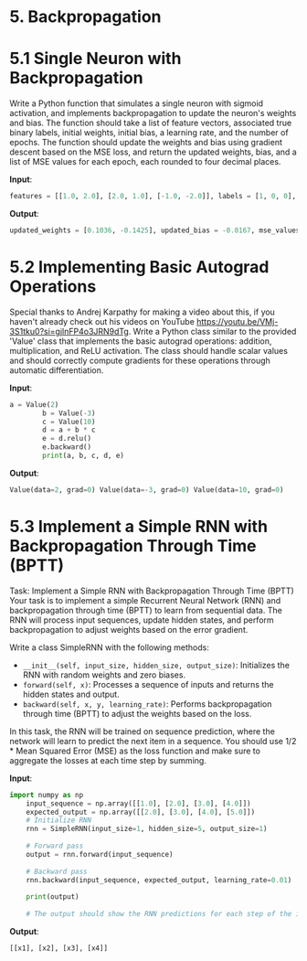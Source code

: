 # 5. Backpropagation

# 5.1 Single Neuron with Backpropagation
Write a Python function that simulates a single neuron with sigmoid activation, and implements backpropagation to update the neuron's weights and bias. The function should take a list of feature vectors, associated true binary labels, initial weights, initial bias, a learning rate, and the number of epochs. The function should update the weights and bias using gradient descent based on the MSE loss, and return the updated weights, bias, and a list of MSE values for each epoch, each rounded to four decimal places.

**Input**:
```python
features = [[1.0, 2.0], [2.0, 1.0], [-1.0, -2.0]], labels = [1, 0, 0], initial_weights = [0.1, -0.2], initial_bias = 0.0, learning_rate = 0.1, epochs = 2
```

**Output**:
```python
updated_weights = [0.1036, -0.1425], updated_bias = -0.0167, mse_values = [0.3033, 0.2942]
```

# 5.2 Implementing Basic Autograd Operations
Special thanks to Andrej Karpathy for making a video about this, if you haven't already check out his videos on YouTube https://youtu.be/VMj-3S1tku0?si=gjlnFP4o3JRN9dTg. Write a Python class similar to the provided 'Value' class that implements the basic autograd operations: addition, multiplication, and ReLU activation. The class should handle scalar values and should correctly compute gradients for these operations through automatic differentiation.

**Input**:
```python
a = Value(2)
        b = Value(-3)
        c = Value(10)
        d = a + b * c
        e = d.relu()
        e.backward()
        print(a, b, c, d, e)
```

**Output**:
```python
Value(data=2, grad=0) Value(data=-3, grad=0) Value(data=10, grad=0)
```

# 5.3 Implement a Simple RNN with Backpropagation Through Time (BPTT)
Task: Implement a Simple RNN with Backpropagation Through Time (BPTT)
Your task is to implement a simple Recurrent Neural Network (RNN) and backpropagation through time (BPTT) to learn from sequential data. The RNN will process input sequences, update hidden states, and perform backpropagation to adjust weights based on the error gradient.

Write a class SimpleRNN with the following methods:

- `__init__(self, input_size, hidden_size, output_size)`: Initializes the RNN with random weights and zero biases.
- `forward(self, x)`: Processes a sequence of inputs and returns the hidden states and output.
- `backward(self, x, y, learning_rate)`: Performs backpropagation through time (BPTT) to adjust the weights based on the loss.

In this task, the RNN will be trained on sequence prediction, where the network will learn to predict the next item in a sequence. You should use 1/2 * Mean Squared Error (MSE) as the loss function and make sure to aggregate the losses at each time step by summing.

**Input**:
```python
import numpy as np
    input_sequence = np.array([[1.0], [2.0], [3.0], [4.0]])
    expected_output = np.array([[2.0], [3.0], [4.0], [5.0]])
    # Initialize RNN
    rnn = SimpleRNN(input_size=1, hidden_size=5, output_size=1)
    
    # Forward pass
    output = rnn.forward(input_sequence)
    
    # Backward pass
    rnn.backward(input_sequence, expected_output, learning_rate=0.01)
    
    print(output)
    
    # The output should show the RNN predictions for each step of the input sequence.
```

**Output**:
```python
[[x1], [x2], [x3], [x4]]
```
